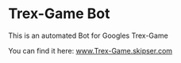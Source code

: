 # Trex-Game Bot
This is an automated Bot for Googles Trex-Game

You can find it here: www.Trex-Game.skipser.com

##
